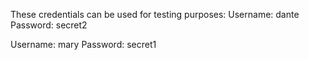 These credentials can be used for testing purposes:
Username: dante
Password: secret2

Username: mary
Password: secret1